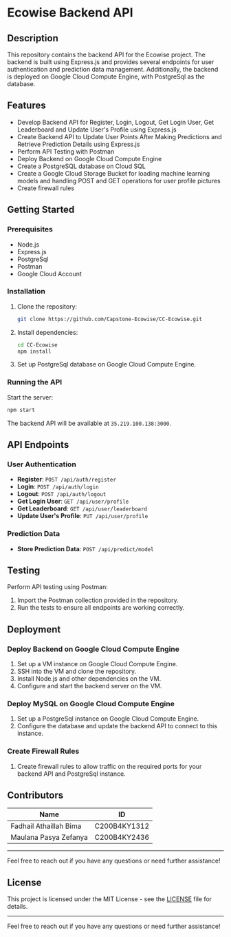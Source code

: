 # Ecowise Backend API

## Description

This repository contains the backend API for the Ecowise project. The backend is built using Express.js and provides several endpoints for user authentication and prediction data management. Additionally, the backend is deployed on Google Cloud Compute Engine, with PostgreSql as the database.

## Features

- Develop Backend API for Register, Login, Logout, Get Login User, Get Leaderboard and Update User's Profile using Express.js
- Create Backend API to Update User Points After Making Predictions and Retrieve Prediction Details using Express.js
- Perform API Testing with Postman
- Deploy Backend on Google Cloud Compute Engine
- Create a PostgreSQL database on Cloud SQL
- Create a Google Cloud Storage Bucket for loading machine learning models and handling POST and GET operations for user profile pictures
- Create firewall rules

## Getting Started

### Prerequisites

- Node.js
- Express.js
- PostgreSql
- Postman
- Google Cloud Account

### Installation

1. Clone the repository:
    ```sh
    git clone https://github.com/Capstone-Ecowise/CC-Ecowise.git
    ```
2. Install dependencies:
    ```sh
    cd CC-Ecowise
    npm install
    ```
3. Set up PostgreSql database on Google Cloud Compute Engine.

### Running the API

Start the server:
```sh
npm start
```

The backend API will be available at `35.219.100.138:3000`.

## API Endpoints

### User Authentication

- **Register**: `POST /api/auth/register`
- **Login**: `POST /api/auth/login`
- **Logout**: `POST /api/auth/logout`
- **Get Login User**: `GET /api/user/profile`
- **Get Leaderboard**: `GET /api/user/leaderboard`
- **Update User's Profile**: `PUT /api/user/profile`

### Prediction Data

- **Store Prediction Data**: `POST /api/predict/model`

## Testing

Perform API testing using Postman:
1. Import the Postman collection provided in the repository.
2. Run the tests to ensure all endpoints are working correctly.

## Deployment

### Deploy Backend on Google Cloud Compute Engine

1. Set up a VM instance on Google Cloud Compute Engine.
2. SSH into the VM and clone the repository.
3. Install Node.js and other dependencies on the VM.
4. Configure and start the backend server on the VM.

### Deploy MySQL on Google Cloud Compute Engine

1. Set up a PostgreSql instance on Google Cloud Compute Engine.
2. Configure the database and update the backend API to connect to this instance.

### Create Firewall Rules

1. Create firewall rules to allow traffic on the required ports for your backend API and PostgreSql instance.

## Contributors

| Name                | ID               |
|---------------------|------------------|
| Fadhail Athaillah Bima  | C200B4KY1312 |
| Maulana Pasya Zefanya | C200B4KY2436   |

---

Feel free to reach out if you have any questions or need further assistance!
## License

This project is licensed under the MIT License - see the [LICENSE](LICENSE) file for details.

---

Feel free to reach out if you have any questions or need further assistance!
